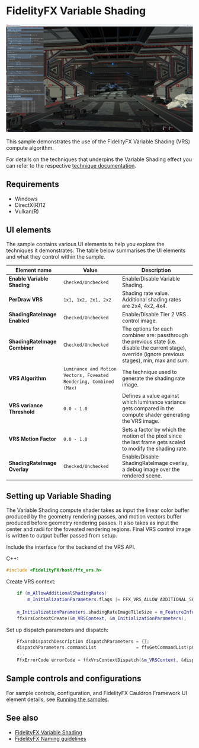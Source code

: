 <!-- @page page_samples_variable-shading FidelityFX Variable Shading -->

<h1>FidelityFX Variable Shading</h1>

![alt text](media/variable-shading/variable-shading.jpg "A screenshot of the variable shading sample.")

This sample demonstrates the use of the FidelityFX Variable Shading (VRS) compute algorithm.

For details on the techniques that underpins the Variable Shading effect you can refer to the respective [technique documentation](../techniques/variable-shading.md).

<h2>Requirements</h2>

 - Windows
 - DirectX(R)12
 - Vulkan(R)
                                                                                       
<h2>UI elements</h2>

The sample contains various UI elements to help you explore the techniques it demonstrates. The table below summarises the UI elements and what they control within the sample.

| Element name | Value | Description |
| -------------|-------|-------------|
| **Enable Variable Shading** | `Checked/Unchecked` | Enable/Disable Variable Shading. |
| **PerDraw VRS** | `1x1, 1x2, 2x1, 2x2` | Shading rate value. Additional shading rates are 2x4, 4x2, 4x4. |
| **ShadingRateImage Enabled** | `Checked/Unchecked` | Enable/Disable Tier 2 VRS control image. |
| **ShadingRateImage Combiner** | `Checked/Unchecked` | The options for each combiner are: passthrough the previous state (i.e. disable the current stage), override (ignore previous stages), min, max and sum. |
| **VRS Algorithm** | `Luminance and Motion Vectors, Foveated Rendering, Combined (Max)` | The technique used to generate the shading rate image. |
| **VRS variance Threshold** | `0.0 - 1.0` | Defines a value against which luminance variance gets compared in the compute shader generating the VRS image. |
| **VRS Motion Factor** | `0.0 - 1.0` |  Sets a factor by which the motion of the pixel since the last frame gets scaled to modify the shading rate. |
| **ShadingRateImage Overlay** | `Checked/Unchecked` | Enable/Disable ShadingRateImage overlay, a debug image over the rendered scene. |

<h2>Setting up Variable Shading</h2>

The Variable Shading compute shader takes as input the linear color buffer produced by the geometry rendering passes, and motion vectors buffer produced before geometry rendering passes. It also takes as input the center and radii for the foveated rendering regions. Final VRS control image is written to output buffer passed from setup. 

Include the interface for the backend of the VRS API.

C++:

```C++
#include <FidelityFX/host/ffx_vrs.h>
```
Create VRS context:

```C++
    if (m_AllowAdditionalShadingRates)
        m_InitializationParameters.flags |= FFX_VRS_ALLOW_ADDITIONAL_SHADING_RATES;

    m_InitializationParameters.shadingRateImageTileSize = m_FeatureInfoVRS.MaxTileSize[0];
    ffxVrsContextCreate(&m_VRSContext, &m_InitializationParameters);
```

Set up dispatch parameters and dispatch:

```C++
    FfxVrsDispatchDescription dispatchParameters = {};
    dispatchParameters.commandList               = ffxGetCommandList(pCmdList);
    ...
    FfxErrorCode errorCode = ffxVrsContextDispatch(&m_VRSContext, &dispatchParameters);
```

<h2>Sample controls and configurations</h2>

For sample controls, configuration, and FidelityFX Cauldron Framework UI element details, see [Running the samples](../getting-started/running-samples.md).

<h2>See also</h2>

- [FidelityFX Variable Shading](../techniques/variable-shading.md)
- [FidelityFX Naming guidelines](../getting-started/naming-guidelines.md)
